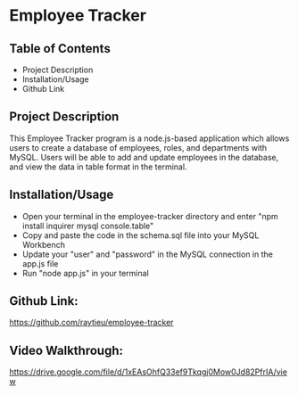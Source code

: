 # Employee Tracker

  
## Table of Contents

* Project Description
* Installation/Usage
* Github Link


## Project Description

This Employee Tracker program is a node.js-based application which allows users to create a database of employees, roles, and departments with MySQL.  Users will be able to add and update employees in the database, and view the data in table format in the terminal.


## Installation/Usage

* Open your terminal in the employee-tracker directory and enter "npm install inquirer mysql console.table"
* Copy and paste the code in the schema.sql file into your MySQL Workbench
* Update your "user" and "password" in the MySQL connection in the app.js file
* Run "node app.js" in your terminal


## Github Link:
https://github.com/raytieu/employee-tracker


## Video Walkthrough:

https://drive.google.com/file/d/1xEAsOhfQ33ef9Tkqgj0Mow0Jd82PfrIA/view


